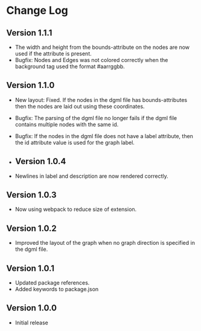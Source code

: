 # Change Log

## Version 1.1.1

- The width and height from the bounds-attribute on the nodes are now used if the attribute is present.
- Bugfix: Nodes and Edges was not colored correctly when the background tag used the format #aarrggbb.

## Version 1.1.0

- New layout: Fixed. If the nodes in the dgml file has bounds-attributes then the nodes are laid out using these coordinates.
- Bugfix: The parsing of the dgml file no longer fails if the dgml file contains multiple nodes with the same id.
- Bugfix: If the nodes in the dgml file does not have a label attribute, then the id attribute value is used for the graph label.

- ## Version 1.0.4

- Newlines in label and description are now rendered correctly.

## Version 1.0.3

- Now using webpack to reduce size of extension.

## Version 1.0.2

- Improved the layout of the graph when no graph direction is specified in the dgml file.

## Version 1.0.1

- Updated package references.
- Added keywords to package.json

## Version 1.0.0

- Initial release

